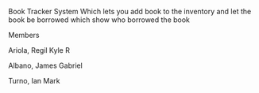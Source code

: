Book Tracker System 
Which lets you add book to the inventory and let the book be borrowed which show who borrowed the book 

Members

Ariola, Regil Kyle R

Albano, James Gabriel

Turno, Ian Mark
